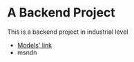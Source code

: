 # A Backend Project

This is a backend project in industrial level

- [Models' link](https://app.eraser.io/workspace/YtPqZ1VogxGy1jzIDkzj)
- msndn
